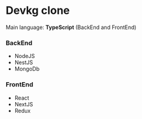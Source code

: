 <h1>Devkg clone</h1>

<p>Main language: <strong>TypeScript</strong> (BackEnd and FrontEnd)</p>

<h3>BackEnd</h3>
<ul>
  <li>NodeJS</li>
  <li>NestJS</li>
  <li>MongoDb</li>
</ul>

<h3>FrontEnd</h3>
<ul>
  <li>React</li>
  <li>NextJS</li>
  <li>Redux</li>
</ul>
